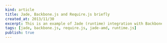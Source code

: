 ```yaml
--- 
kind: article
title: Jade, Backbone.js and Require.js briefly
created_at: 2013/11/30
excerpt: This is an example of Jade (runtime) integration with Backbone.js with RequireJS
tags: [jade, backbone.js, require.js, jade-amd, runtime.js]
publish: true
---
```



